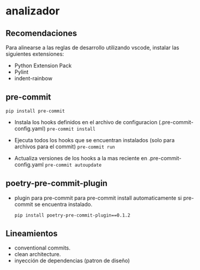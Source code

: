 # analizador


## Recomendaciones

Para alinearse a las reglas de desarrollo utilizando vscode, instalar las siguientes extensiones:

* Python Extension Pack
* Pylint
* indent-rainbow

## pre-commit

```pip install pre-commit```

- Instala los hooks definidos en el archivo de configuracion (.pre-commit-config.yaml)
  ```pre-commit install```

- Ejecuta todos los hooks que se encuentran instalados (solo para archivos para el commit)
  ```pre-commit run```

- Actualiza versiones de los hooks a la mas reciente en .pre-commit-config.yaml
  ```pre-commit autoupdate```

## poetry-pre-commit-plugin

- plugin para pre-commit para pre-commit install automaticamente si pre-commit se encuentra instalado.

  ```pip install poetry-pre-commit-plugin==0.1.2```

## Lineamientos

* conventional commits.
* clean architecture.
* inyección de dependencias (patron de diseño)
